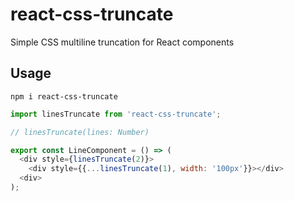 # react-css-truncate
Simple CSS multiline truncation for React components

## Usage

```
npm i react-css-truncate
```

```js
import linesTruncate from 'react-css-truncate';

// linesTruncate(lines: Number)

export const LineComponent = () => (
  <div style={linesTruncate(2)}>
    <div style={{...linesTruncate(1), width: '100px'}}></div>
  <div>
);
```
